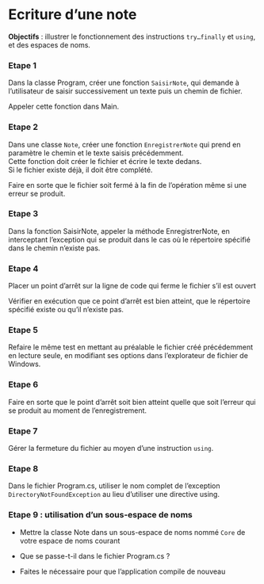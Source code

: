 # Ecriture d’une note

**Objectifs** : illustrer le fonctionnement des instructions `try…finally`
et `using`, et des espaces de noms.

### Etape 1
Dans la classe Program, créer une fonction `SaisirNote`,
qui demande à l’utilisateur de saisir successivement un texte puis un
chemin de fichier.

Appeler cette fonction dans Main.

### Etape 2
Dans une classe `Note`, créer une fonction `EnregistrerNote`
qui prend en paramètre le chemin et le texte saisis précédemment.  
Cette fonction doit créer le fichier et écrire le texte dedans.  
Si le fichier existe déjà, il doit être complété.

Faire en sorte que le fichier soit fermé à la fin de l’opération même si
une erreur se produit.

### Etape 3
Dans la fonction SaisirNote, appeler la méthode
EnregistrerNote, en interceptant l’exception qui se produit dans le cas
où le répertoire spécifié dans le chemin n’existe pas.

### Etape 4
Placer un point d’arrêt sur la ligne de code qui ferme le fichier s’il est ouvert

Vérifier en exécution que ce point d’arrêt est bien atteint, que le
répertoire spécifié existe ou qu’il n’existe pas.

### Etape 5
Refaire le même test en mettant au préalable le fichier
créé précédemment en lecture seule, en modifiant ses options dans
l’explorateur de fichier de Windows.

### Etape 6
Faire en sorte que le point d’arrêt soit bien atteint
quelle que soit l’erreur qui se produit au moment de l’enregistrement.

### Etape 7
Gérer la fermeture du fichier au moyen d’une instruction `using`.

### Etape 8
Dans le fichier Program.cs, utiliser le nom complet de
l’exception `DirectoryNotFoundException` au lieu d’utiliser une directive using.

### Etape 9 : utilisation d’un sous-espace de noms

-  Mettre la classe Note dans un sous-espace de noms nommé `Core` de
   votre espace de noms courant

-  Que se passe-t-il dans le fichier Program.cs ?

-  Faites le nécessaire pour que l’application compile de nouveau